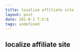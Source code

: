 ```yaml
---
title: localize affiliate site
layout: post
date: 201-0-1 T:5:6
tags: undefined
---
```

## localize affiliate site

